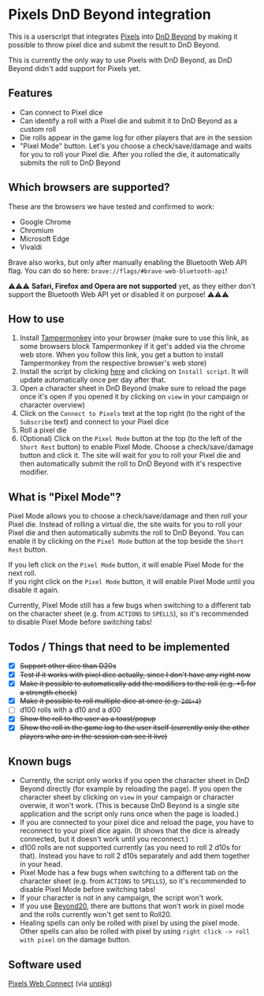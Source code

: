 # Pixels DnD Beyond integration

This is a userscript that integrates [Pixels](https://gamewithpixels.com/) into [DnD Beyond](https://www.dndbeyond.com/) by making it possible to throw pixel dice and submit the result to DnD Beyond.

This is currently the only way to use Pixels with DnD Beyond, as DnD Beyond didn't add support for Pixels yet.

## Features
- Can connect to Pixel dice
- Can identify a roll with a Pixel die and submit it to DnD Beyond as a custom roll
- Die rolls appear in the game log for other players that are in the session
- "Pixel Mode" button. Let's you choose a check/save/damage and waits for you to roll your Pixel die. After you rolled the die, it automatically submits the roll to DnD Beyond

## Which browsers are supported?
These are the browsers we have tested and confirmed to work:
- Google Chrome
- Chromium
- Microsoft Edge
- Vivaldi

Brave also works, but only after manually enabling the Bluetooth Web API flag. You can do so here: `brave://flags/#brave-web-bluetooth-api`!

⚠️⚠️⚠️ **Safari, Firefox and Opera are not supported** yet, as they either don't support the Bluetooth Web API yet or disabled it on purpose! ⚠️⚠️⚠️

## How to use
1. Install [Tampermonkey](https://www.tampermonkey.net/) into your browser (make sure to use this link, as some browsers block Tampermonkey if it get's added via the chrome web store. When you follow this link, you get a button to install Tampermonkey from the respective browser's web store)
2. Install the script by clicking [here](https://github.com/carrierfry/pixels-dndbeyond-userscript/raw/main/pixels-dndbeyond.user.js) and clicking on `Install script`. It will update automatically once per day after that.
3. Open a character sheet in DnD Beyond (make sure to reload the page once it's open if you opened it by clicking on `view` in your campaign or character overview)
4. Click on the `Connect to Pixels` text at the top right (to the right of the `Subscribe` text) and connect to your Pixel dice
5. Roll a pixel die
6. (Optional) Click on the `Pixel Mode` button at the top (to the left of the `Short Rest` button) to enable Pixel Mode. Choose a check/save/damage button and click it. The site will wait for you to roll your Pixel die and then automatically submit the roll to DnD Beyond with it's respective modifier.

## What is "Pixel Mode"?
Pixel Mode allows you to choose a check/save/damage and then roll your Pixel die. Instead of rolling a virtual die, the site waits for you to roll your Pixel die and then automatically submits the roll to DnD Beyond.
You can enable it by clicking on the `Pixel Mode` button at the top beside the `Short Rest` button.

If you left click on the `Pixel Mode` button, it will enable Pixel Mode for the next roll.<br>
If you right click on the `Pixel Mode` button, it will enable Pixel Mode until you disable it again.

Currently, Pixel Mode still has a few bugs when switching to a different tab on the character sheet (e.g. from `ACTIONS` to `SPELLS`), so it's recommended to disable Pixel Mode before switching tabs!

## Todos / Things that need to be implemented
- [x] ~~Support other dice than D20s~~
- [x] ~~Test if it works with pixel dice actually, since I don't have any right now~~
- [x] ~~Make it possible to automatically add the modifiers to the roll (e.g. +5 for a strength check)~~
- [x] ~~Make it possible to roll multiple dice at once (e.g. `2d6+4`)~~
- [ ] d100 rolls with a d10 and a d00
- [x] ~~Show the roll to the user as a toast/popup~~
- [x] ~~Show the roll in the game log to the user itself (currently only the other players who are in the session can see it live)~~

## Known bugs
- Currently, the script only works if you open the character sheet in DnD Beyond directly (for example by reloading the page). If you open the character sheet by clicking on `view` in your campaign or character overwie, it won't work. (This is because DnD Beyond is a single site application and the script only runs once when the page is loaded.)
- If you are connected to your pixel dice and reload the page, you have to reconnect to your pixel dice again. (It shows that the dice is already connected, but it doesn't work until you reconnect.)
- d100 rolls are not supported currently (as you need to roll 2 d10s for that). Instead you have to roll 2 d10s separately and add them together in your head.
- Pixel Mode has a few bugs when switching to a different tab on the character sheet (e.g. from `ACTIONS` to `SPELLS`), so it's recommended to disable Pixel Mode before switching tabs!
- If your character is not in any campaign, the script won't work.
- If you use [Beyond20](https://beyond20.here-for-more.info/), there are buttons that won't work in pixel mode and the rolls currently won't get sent to Roll20.
- Healing spells can only be rolled with pixel by using the pixel mode. Other spells can also be rolled with pixel by using `right click -> roll with pixel` on the damage button.

## Software used
[Pixels Web Connect](https://github.com/GameWithPixels/pixels-js/tree/main/packages/pixels-web-connect) (via [unpkg](https://unpkg.com/))